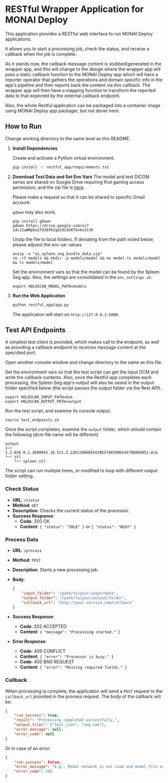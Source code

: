 # RESTful Wrapper Application for MONAI Deploy

This application provides a RESTful web interface to run MONAI Deploy applications.

It allows you to start a processing job, check the status, and receive a callback when the job is complete.

As it stands now, the callback message content is stubbed/generated in the wrapper app, and this will change to the design
where the wrapper app will pass a static callback function to the MONAI Deploy app which will have a reporter operator
that gathers the operations and domain specific info in the app's pipeline and then reports back the content via
this callback. The wrapper app will then have a mapping function to transform the reported data to that expected by
the external callback endpoint.

Also, the whole Restful application can be packaged into a container image using MONAI Deploy app packager, but not doner here.

## How to Run

Change working directory to the same level as this README.

1.  **Install Dependencies**

    Create and activate a Python virtual environment.

    ```bash
    pip install -r restful_app/requirements.txt
    ```
2.  **Download Test Data and Set Env Vars**
    The model and test DICOM series are shared on Google Drive requiring first gaining access permission, and
    the zip file is [here](https://drive.google.com/uc?id=1IwWMpbo2fd38fKIqeIdL8SKTGvkn31tK).

    Please make a request so that it can be shared to specific Gmail account.

    `gdown` may also work.
    ```
    pip install gdown
    gdown https://drive.google.com/uc?id=1IwWMpbo2fd38fKIqeIdL8SKTGvkn31tK
    ```

    Unzip the file to local folders. If deviating from the path noted below, please adjuest the env var values

    ```
    unzip -o "ai_spleen_seg_bundle_data.zip"
    rm -rf models && mkdir -p models/model && mv model.ts models/model && ls models/model
    ```

    Set the environment vars so that the model can be found by the Spleen Seg app. Also,
    the settings are consolidated in the `env_settings.sh`.

    ```
    export HOLOSCAN_MODEL_PATH=models
    ```

3.  **Run the Web Application**

    ```bash
    python restful_app/app.py
    ```

    The application will start on `http://127.0.0.1:5000`.

## Test API Endpoints

A simplest test client is provided, which makes call to the endpoint, as well as providing
a callback endpoint to receives message content at the specidied port.

Open another console window and change directory to the same as this file.

Set the environment vars so that the test script can get the input DCM and write the callback contents.
Also, once the Restful app completes each processing, the Spleen Seg app's output will also be saved in
the output folder specified below (the script passes the output folder via the Rest API).

```
export HOLOSCAN_INPUT_PATH=dcm
export HOLOSCAN_OUTPUT_PATH=output
```

Run the test script, and examine its console output.

```
source test_endpoints.sh
```

Once the script completes, examine the `output` folder, which should contain the following (dcm file
name will be different)

```
output
├── 1.2.826.0.1.3680043.10.511.3.22611096892439837402906545708809852.dcm
└── stl
    └── spleen.stl
```

The script can run multiple times, or modified to loop with different output folder setting.

### Check Status

-   **URL**: `/status`
-   **Method**: `GET`
-   **Description**: Checks the current status of the processor.
-   **Success Response**:
    -   **Code**: 200 OK
    -   **Content**: `{ "status": "IDLE" }` or `{ "status": "BUSY" }`

### Process Data

-   **URL**: `/process`
-   **Method**: `POST`
-   **Description**: Starts a new processing job.
-   **Body**:

    ```json
    {
        "input_folder": "/path/to/your/input/data",
        "output_folder": "/path/to/your/output/folder",
        "callback_url": "http://your-service.com/callback"
    }
    ```

-   **Success Response**:
    -   **Code**: 202 ACCEPTED
    -   **Content**: `{ "message": "Processing started." }`
-   **Error Response**:
    -   **Code**: 409 CONFLICT
    -   **Content**: `{ "error": "Processor is busy." }`
    -   **Code**: 400 BAD REQUEST
    -   **Content**: `{ "error": "Missing required fields." }`

### Callback

When processing is complete, the application will send a `POST` request to the `callback_url` provided in the process request. The body of the callback will be:

```json
{
    "run_success": true,
    "result": "Processing completed successfully.",
    "output_files": ["test.json", "seg.com"],
    "error_message": null,
    "error_code": null
}
```

Or in case of an error:

```json
{
    "run_success": False,
    "error_message": "E.g., Model network is not load and model file not found.",
    "error_code": 500
}
```
